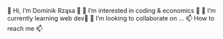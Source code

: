 👋 Hi, I’m Dominik Rząsa 👋
👀 I’m interested in coding & economics 👀
🌱 I’m currently learning web dev🌱
💞️ I’m looking to collaborate on ...
📫 How to reach me 📫
